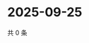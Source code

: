 # 2025-09-25

共 0 条

<!-- BEGIN ZHIHUQUESTIONS -->
<!-- 最后更新时间 Thu Sep 25 2025 06:10:27 GMT+0800 (China Standard Time) -->

<!-- END ZHIHUQUESTIONS -->
